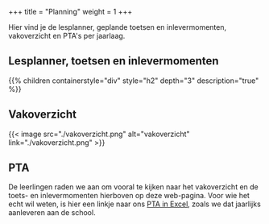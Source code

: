 +++
title = "Planning"
weight = 1
+++

Hier vind je de lesplanner, geplande toetsen en inlevermomenten, vakoverzicht en PTA's per jaarlaag.

<!--more-->

## Lesplanner, toetsen en inlevermomenten

{{% children containerstyle="div" style="h2" depth="3" description="true" %}}

## Vakoverzicht

{{< image src="./vakoverzicht.png" alt="vakoverzicht" link="./vakoverzicht.png" >}}
   

## PTA

De leerlingen raden we aan om vooral te kijken naar het vakoverzicht en de toets- en inlevermomenten hierboven op deze web-pagina. Voor wie het echt wil weten, is hier een linkje naar ons [PTA in Excel](./PTA.xlsx), zoals we dat jaarlijks aanleveren aan de school.
